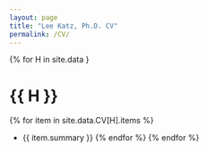 ```yaml
---
layout: page
title: "Lee Katz, Ph.D. CV"
permalink: /CV/
---
```


{% for H in site.data }
# {{ H }}
  {% for item in site.data.CV[H].items %}
* {{ item.summary }}
  {% endfor %}
{% endfor %}
